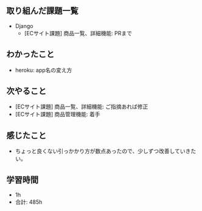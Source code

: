 ## 取り組んだ課題一覧

- Django
    - [ECサイト課題] 商品一覧、詳細機能: PRまで
## わかったこと
- heroku: app名の変え方
## 次やること

-  [ECサイト課題] 商品一覧、詳細機能: ご指摘あれば修正
-  [ECサイト課題]  商品管理機能: 着手

## 感じたこと
- ちょっと良くない引っかかり方が数点あったので、少しずつ改善していきたい。
## 学習時間

- 1h
- 合計: 485h